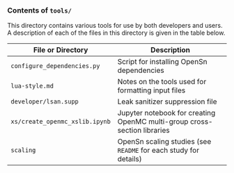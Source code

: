 ### Contents of `tools/`

This directory contains various tools for use by both developers and users.
A description of each of the files in this directory is given in the table below.

| File or Directory | Description |
| ----------------- | ----------- |
| `configure_dependencies.py`     | Script for installing OpenSn dependencies |
| `lua-style.md`                  | Notes on the tools used for formatting input files | 
| `developer/lsan.supp`           | Leak sanitizer suppression file |
| `xs/create_openmc_xslib.ipynb`  | Jupyter notebook for creating OpenMC multi-group cross-section libraries |
| `scaling`                       | OpenSn scaling studies (see `README` for each study for details) |

